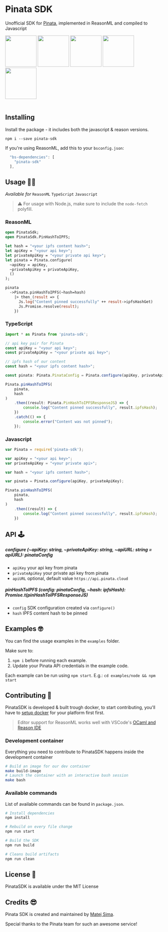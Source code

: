 # Pinata SDK 

Unofficial SDK for [Pinata](https://pinata.cloud), implemented in ReasonML and compiled to Javascript

<div float="left">
  <img src="https://cdn-images-1.medium.com/max/1200/1*BTGStLRXsQUbkp0t-oxJhQ.png" width="100" />
  <img src="https://upload.wikimedia.org/wikipedia/commons/thumb/1/18/Ipfs-logo-1024-ice-text.png/220px-Ipfs-logo-1024-ice-text.png" width="100" />
  <img src="https://cdn-images-1.medium.com/max/1050/1*rFOtAIWjbeAyNNFcW029bQ.png" width="100" /> 
  <img src="https://upload.wikimedia.org/wikipedia/commons/6/6a/JavaScript-logo.png" width="100" /> 
  <img src="https://raw.githubusercontent.com/remojansen/logo.ts/master/ts.png" width="100" /> 
  
</div>
<br/>

## Installing

Install the package - it includes both the javascript & reason versions.
```
npm i --save pinata-sdk
```

If you're using ReasonML, add this to your `bsconfig.json`:
```javascript
  "bs-dependencies": [
    "pinata-sdk"  
  ],
```

## Usage 👩‍💻
*Available for* `ReasonML` `TypeScript` `Javascript`

> ⚠️ For usage with Node.js, make sure to include the `node-fetch` polyfill. 

### ReasonML

```ocaml
open PinataSdk;
open PinataSdk.PinHashToIPFS;

let hash = "<your ipfs content hash>";
let apiKey = "<your api key>";
let privateApiKey = "<your private api key>";
let pinata = Pinata.configure(
  ~apiKey = apiKey,
  ~privateApiKey = privateApiKey,
  ()
);

pinata
  ->Pinata.pinHashToIPFS(~hash=hash)
    |> then_(result => {
      Js.log("Content pinned successfully" ++ result->ipfsHashGet)
      Js.Promise.resolve(result);
    })
```

### TypeScript

```typescript
import * as Pinata from 'pinata-sdk';

// api key pair for Pinata
const apiKey = "<your api key>";
const privateApiKey = "<your private api key>";

// ipfs hash of our content
const hash = "<your ipfs content hash>";

const pinata: Pinata.PinataConfig = Pinata.configure(apiKey, privateApiKey);

Pinata.pinHashToIPFS(
    pinata,
    hash
)
    .then((result: Pinata.PinHashToIPFSResponseJS) => {
        console.log("Content pinned successfully", result.ipfsHash);
    })
    .catch(() => {
        console.error("Content was not pinned");
    });
```

### Javascript

```javascript
var Pinata = require('pinata-sdk');

var apiKey = "<your api key>";
var privateApiKey = "<your private api>";

var hash = "<your ipfs content hash>";

var pinata = Pinata.configure(apiKey, privateApiKey);

Pinata.pinHashToIPFS(
    pinata,
    hash
)
    .then((result) => {
        console.log("Content pinned successfully", result.ipfsHash);
    })
```

## API 🕹

##### configure (~apiKey: string, ~privateApiKey: string, ~apiURL: string = apiURL): pinataConfig

- `apiKey` your api key from pinata
- `privateApiKey` your private api key from pinata
- `apiURL` optional, default value `https://api.pinata.cloud`

##### pinHashToIPFS (config: pinataConfig, ~hash: ipfsHash): Promise.t(pinHashToIPFSResponseJS)

- `config` SDK configuration created via `configure()`
- `hash` IPFS content hash to be pinned

## Examples 🤓

You can find the usage examples in the `examples` folder.

Make sure to:
1. `npm i` before running each example.
2. Update your Pinata API credentials in the example code.

Each example can be run using `npm start`. E.g.: `cd examples/node && npm start`

## Contributing 🔧

PinataSDK is developed & built trough docker, to start contributing, you'll have to [setup docker](https://www.docker.com) for your platform first first. 
> Editor support for ReasonML works well with VSCode's [OCaml and Reason IDE](https://marketplace.visualstudio.com/items?itemName=freebroccolo.reasonml)

### Development container

Everything you need to contribute to PinataSDK happens inside the development container

```bash
# Build an image for our dev container
make build-image
# Launch the container with an interactive bash session
make bash
```

### Available commands

List of available commands can be found in `package.json`.

```bash
# Install dependencies
npm install

# Rebuild on every file change
npm run start

# Build the SDK
npm run build

# Cleans build artifacts
npm run clean
```

## License 📃

PinataSDK is available under the MIT License

## Credits 😎

Pinata SDK is created and maintained by [Matej Sima](https://t.me/maht0rz).

Special thanks to the Pinata team for such an awesome service!



